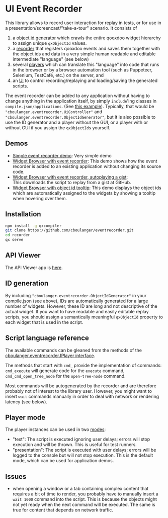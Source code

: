 # UI Event Recorder
  
This library allows to record user interaction for replay in tests, or for use in
a presentation/screencast/"take-a-tour" scenario. It consists of 

1. a [object id generator](source/class/cboulanger/eventrecorder/ObjectIdGenerator.js) 
which crawls the entire qooxdoo widget hierarchy to assign unique `qxObjectId` values.
2. a [recorder](source/class/cboulanger/eventrecorder/Recorder.js) that registers 
qooxdoo events and saves them together with the object ids and data in a very 
simple human readable and editable intermediate "language" (see below)
3. several [players](source/class/cboulanger/eventrecorder/player) which can translate 
this "language" into code that runs in the browser or by a browser automation 
tool (such as Puppeteer, Selenium, TestCafé, etc.) on the server, and 
4. an [UI](source/class/cboulanger/eventrecorder/UiController.js) to control 
recording/replaying and loading/saving the generated scripts.
 
The event recorder can be added to any application without having to change anything
in the application itself, by simply `include`'ing classes in `compile.json/applications`. 
(See [this example](compile.json)). Typically, that would be `"cboulanger.eventrecorder.UiController"`
and `"cboulanger.eventrecorder.ObjectIdGenerator"`, but it is also possible
to use the ID generator and a player without the GUI, or a player with or without
GUI if you assign the `qxObjectId`s yourself. 

## Demos

- [Simple event recorder demo](https://cboulanger.github.io/eventrecorder/): Very simple demo 
- [Widget Browser with event recorder](https://cboulanger.github.io/eventrecorder/widgetbrowser_recorder): 
  This demo shows how the event recorder is added to an existing application without changing its source code. 
- [Widget Browser with event recorder, autoplaying a gist](https://cboulanger.github.io/eventrecorder/widgetbrowser_recorder/?eventrecorder_gist_id=8f5458b5f694c10951b1a7a0c7cf3d5b&eventrecorder_autostart=1):   
  This downloads the script to replay from a gist at GitHub.
- [Widget Browser with object id tooltip](https://cboulanger.github.io/eventrecorder/widgetbrowser_recorder):
  This demo displays the object ids which are automatically assigned to the widgets by showing a tooltip when hovering
  over them.

## Installation

```bash
npm install -g qxcompiler
git clone https://github.com/cboulanger/eventrecorder.git
cd recorder
qx serve
```

## API Viewer

The API Viewer app is [here](https://cboulanger.github.io/eventrecorder/apiviewer).

## ID generation

By including `"cboulanger.eventrecorder.ObjectIdGenerator"` in your compile.json
(see above), IDs are automatically generated for a large number of widgets. 
However, these ID are long and not descriptive of the actual widget. 
If you want to have readable and easily editable replay scripts, you should 
assign a semantically meaningful `qxObjectId` property to each widget that is 
used in the script. 

## Script language reference

The available commands can be gleaned from the methods of the [cboulanger.eventrecorder.IPlayer interface](https://cboulanger.github.io/eventrecorder/apiviewer/index.html#cboulanger.eventrecorder.IPlayer).

The methods that start with `cmd_` provide the implementation of commands: 
`cmd_execute` will generate code for the `execute` command, `cmd_cmd_open_tree_node`
for the `open-tree-node` command. 

Most commands will be autogenerated by the recorder and are therefore probably 
not of interest to the library user. However, you might want to insert `wait` 
commands manually in order to deal with network or rendering latency (see below).

## Player mode

The player instances can be used in two [modes](https://cboulanger.github.io/eventrecorder/apiviewer/index.html#cboulanger.eventrecorder.player.Abstract#mode): 
- "test": The script is executed ignoring user delays; errors will stop 
execution and will be thrown. This is useful for test runners.
- "presentation": The script is executed with user delays; errors will be
logged to the console but will not stop execution. This is the default mode,
which can be used for application demos. 

## Issues

- when opening a window or a tab containing complex content that requires a bit of
time to render, you probably have to manually insert a `wait 1000` command into
the script. This is because the objects might not yet ready when the next command will
be executed. The same is true for content that depends on network traffic. 
